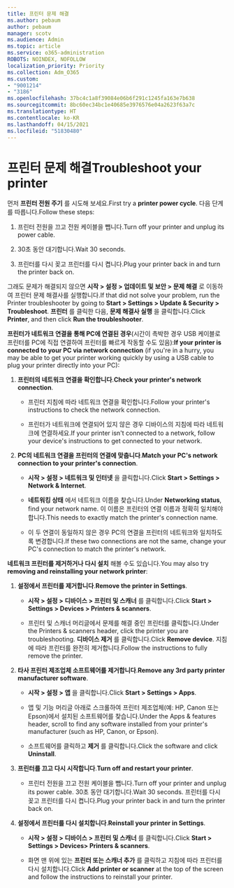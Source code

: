 ```yaml
---
title: 프린터 문제 해결
ms.author: pebaum
author: pebaum
manager: scotv
ms.audience: Admin
ms.topic: article
ms.service: o365-administration
ROBOTS: NOINDEX, NOFOLLOW
localization_priority: Priority
ms.collection: Adm_O365
ms.custom:
- "9001214"
- "3186"
ms.openlocfilehash: 37bc4c1a8f39084e06b6f291c1245fa163e7b638
ms.sourcegitcommit: 8bc60ec34bc1e40685e3976576e04a2623f63a7c
ms.translationtype: HT
ms.contentlocale: ko-KR
ms.lasthandoff: 04/15/2021
ms.locfileid: "51830480"
---
```

# <a name="troubleshoot-your-printer"></a><span data-ttu-id="49eba-102">프린터 문제 해결</span><span class="sxs-lookup"><span data-stu-id="49eba-102">Troubleshoot your printer</span></span>

<span data-ttu-id="49eba-103">먼저 **프린터 전원 주기** 를 시도해 보세요.</span><span class="sxs-lookup"><span data-stu-id="49eba-103">First try a **printer power cycle**.</span></span> <span data-ttu-id="49eba-104">다음 단계를 따릅니다.</span><span class="sxs-lookup"><span data-stu-id="49eba-104">Follow these steps:</span></span>

1. <span data-ttu-id="49eba-105">프린터 전원을 끄고 전원 케이블을 뺍니다.</span><span class="sxs-lookup"><span data-stu-id="49eba-105">Turn off your printer and unplug its power cable.</span></span>

2. <span data-ttu-id="49eba-106">30초 동안 대기합니다.</span><span class="sxs-lookup"><span data-stu-id="49eba-106">Wait 30 seconds.</span></span>

3. <span data-ttu-id="49eba-107">프린터를 다시 꽂고 프린터를 다시 켭니다.</span><span class="sxs-lookup"><span data-stu-id="49eba-107">Plug your printer back in and turn the printer back on.</span></span>

<span data-ttu-id="49eba-108">그래도 문제가 해결되지 않으면 **시작 > 설정 > 업데이트 및 보안 > 문제 해결** 로 이동하여 프린터 문제 해결사를 실행합니다.</span><span class="sxs-lookup"><span data-stu-id="49eba-108">If that did not solve your problem, run the Printer troubleshooter by going to **Start > Settings > Update & Security > Troubleshoot**.</span></span> <span data-ttu-id="49eba-109">**프린터** 를 클릭한 다음, **문제 해결사 실행** 을 클릭합니다.</span><span class="sxs-lookup"><span data-stu-id="49eba-109">Click **Printer**, and then click **Run the troubleshooter**.</span></span>

<span data-ttu-id="49eba-110">**프린터가 네트워크 연결을 통해 PC에 연결된 경우**(시간이 촉박한 경우 USB 케이블로 프린터를 PC에 직접 연결하여 프린터를 빠르게 작동할 수도 있음):</span><span class="sxs-lookup"><span data-stu-id="49eba-110">**If your printer is connected to your PC via network connection** (if you're in a hurry, you may be able to get your printer working quickly by using a USB cable to plug your printer directly into your PC):</span></span>

1. <span data-ttu-id="49eba-111">**프린터의 네트워크 연결을 확인합니다**.</span><span class="sxs-lookup"><span data-stu-id="49eba-111">**Check your printer's network connection**.</span></span>
    
    - <span data-ttu-id="49eba-112">프린터 지침에 따라 네트워크 연결을 확인합니다.</span><span class="sxs-lookup"><span data-stu-id="49eba-112">Follow your printer's instructions to check the network connection.</span></span>

    - <span data-ttu-id="49eba-113">프린터가 네트워크에 연결되어 있지 않은 경우 디바이스의 지침에 따라 네트워크에 연결하세요.</span><span class="sxs-lookup"><span data-stu-id="49eba-113">If your printer isn't connected to a network, follow your device's instructions to get connected to your network.</span></span>

2. <span data-ttu-id="49eba-114">**PC의 네트워크 연결을 프린터의 연결에 맞춥니다**.</span><span class="sxs-lookup"><span data-stu-id="49eba-114">**Match your PC's network connection to your printer's connection**.</span></span>

    - <span data-ttu-id="49eba-115">**시작 > 설정 > 네트워크 및 인터넷** 을 클릭합니다.</span><span class="sxs-lookup"><span data-stu-id="49eba-115">Click **Start > Settings > Network & Internet**.</span></span>

    - <span data-ttu-id="49eba-116">**네트워킹 상태** 에서 네트워크 이름을 찾습니다.</span><span class="sxs-lookup"><span data-stu-id="49eba-116">Under **Networking status**, find your network name.</span></span> <span data-ttu-id="49eba-117">이 이름은 프린터의 연결 이름과 정확히 일치해야 합니다.</span><span class="sxs-lookup"><span data-stu-id="49eba-117">This needs to exactly match the printer's connection name.</span></span>

    - <span data-ttu-id="49eba-118">이 두 연결이 동일하지 않은 경우 PC의 연결을 프린터의 네트워크와 일치하도록 변경합니다.</span><span class="sxs-lookup"><span data-stu-id="49eba-118">If these two connections are not the same, change your PC's connection to match the printer's network.</span></span>

<span data-ttu-id="49eba-119">**네트워크 프린터를 제거하거나 다시 설치** 해볼 수도 있습니다.</span><span class="sxs-lookup"><span data-stu-id="49eba-119">You may also try **removing and reinstalling your network printer**:</span></span>

1. <span data-ttu-id="49eba-120">**설정에서 프린터를 제거합니다**.</span><span class="sxs-lookup"><span data-stu-id="49eba-120">**Remove the printer in Settings**.</span></span>

    - <span data-ttu-id="49eba-121">**시작 > 설정 > 디바이스 > 프린터 및 스캐너** 를 클릭합니다.</span><span class="sxs-lookup"><span data-stu-id="49eba-121">Click **Start > Settings > Devices > Printers & scanners**.</span></span>

    - <span data-ttu-id="49eba-122">프린터 및 스캐너 머리글에서 문제를 해결 중인 프린터를 클릭합니다.</span><span class="sxs-lookup"><span data-stu-id="49eba-122">Under the Printers & scanners header, click the printer you are troubleshooting.</span></span> <span data-ttu-id="49eba-123">**디바이스 제거** 를 클릭합니다.</span><span class="sxs-lookup"><span data-stu-id="49eba-123">Click **Remove device**.</span></span> <span data-ttu-id="49eba-124">지침에 따라 프린터를 완전히 제거합니다.</span><span class="sxs-lookup"><span data-stu-id="49eba-124">Follow the instructions to fully remove the printer.</span></span>

2. <span data-ttu-id="49eba-125">**타사 프린터 제조업체 소프트웨어를 제거합니다**.</span><span class="sxs-lookup"><span data-stu-id="49eba-125">**Remove any 3rd party printer manufacturer software**.</span></span>

    - <span data-ttu-id="49eba-126">**시작 > 설정 > 앱** 을 클릭합니다.</span><span class="sxs-lookup"><span data-stu-id="49eba-126">Click **Start > Settings > Apps**.</span></span>

    - <span data-ttu-id="49eba-127">앱 및 기능 머리글 아래로 스크롤하여 프린터 제조업체(예: HP, Canon 또는 Epson)에서 설치된 소프트웨어를 찾습니다.</span><span class="sxs-lookup"><span data-stu-id="49eba-127">Under the Apps & features header, scroll to find any software installed from your printer's manufacturer (such as HP, Canon, or Epson).</span></span>

    - <span data-ttu-id="49eba-128">소프트웨어를 클릭하고 **제거** 를 클릭합니다.</span><span class="sxs-lookup"><span data-stu-id="49eba-128">Click the software and click **Uninstall**.</span></span>

3. <span data-ttu-id="49eba-129">**프린터를 끄고 다시 시작합니다**.</span><span class="sxs-lookup"><span data-stu-id="49eba-129">**Turn off and restart your printer**.</span></span>

    - <span data-ttu-id="49eba-130">프린터 전원을 끄고 전원 케이블을 뺍니다.</span><span class="sxs-lookup"><span data-stu-id="49eba-130">Turn off your printer and unplug its power cable.</span></span> <span data-ttu-id="49eba-131">30초 동안 대기합니다.</span><span class="sxs-lookup"><span data-stu-id="49eba-131">Wait 30 seconds.</span></span> <span data-ttu-id="49eba-132">프린터를 다시 꽂고 프린터를 다시 켭니다.</span><span class="sxs-lookup"><span data-stu-id="49eba-132">Plug your printer back in and turn the printer back on.</span></span>

4. <span data-ttu-id="49eba-133">**설정에서 프린터를 다시 설치합니다**.</span><span class="sxs-lookup"><span data-stu-id="49eba-133">**Reinstall your printer in Settings**.</span></span>

    - <span data-ttu-id="49eba-134">**시작 > 설정 > 디바이스 > 프린터 및 스캐너** 를 클릭합니다.</span><span class="sxs-lookup"><span data-stu-id="49eba-134">Click **Start > Settings > Devices> Printers & scanners**.</span></span>
 
    - <span data-ttu-id="49eba-135">화면 맨 위에 있는 **프린터 또는 스캐너 추가** 를 클릭하고 지침에 따라 프린터를 다시 설치합니다.</span><span class="sxs-lookup"><span data-stu-id="49eba-135">Click **Add printer or scanner** at the top of the screen and follow the instructions to reinstall your printer.</span></span>

